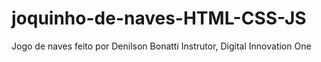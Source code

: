 # joquinho-de-naves-HTML-CSS-JS
Jogo de naves feito por Denilson Bonatti Instrutor, Digital Innovation One

